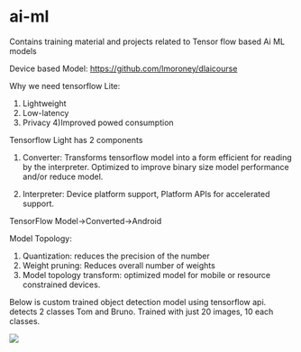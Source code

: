 # ai-ml
Contains training material and projects related to Tensor flow based Ai ML models

Device based Model:
https://github.com/lmoroney/dlaicourse


Why we need tensorflow Lite:

1) Lightweight
2) Low-latency
3) Privacy
4)Improved powed consumption

Tensorflow Light has 2 components
1. Converter: Transforms tensorflow model into a form efficient for reading by the interpreter. Optimized to improve binary size model performance and/or reduce model.

2. Interpreter: Device platform support, Platform APIs for accelerated support.


TensorFlow Model->Converted->Android

Model Topology:
1) Quantization: reduces the precision of the number
2) Weight pruning: Reduces overall number of weights
3) Model topology transform: optimized model for mobile or resource constrained devices.


Below is custom trained object detection model using tensorflow api. detects 2 classes Tom and Bruno. Trained with just 20 images, 10 each classes.

<img src="https://github.com/salim-hbk/ai-ml/blob/main/3-Advance_computer_vision/week-2/duckies_test.gif" />
